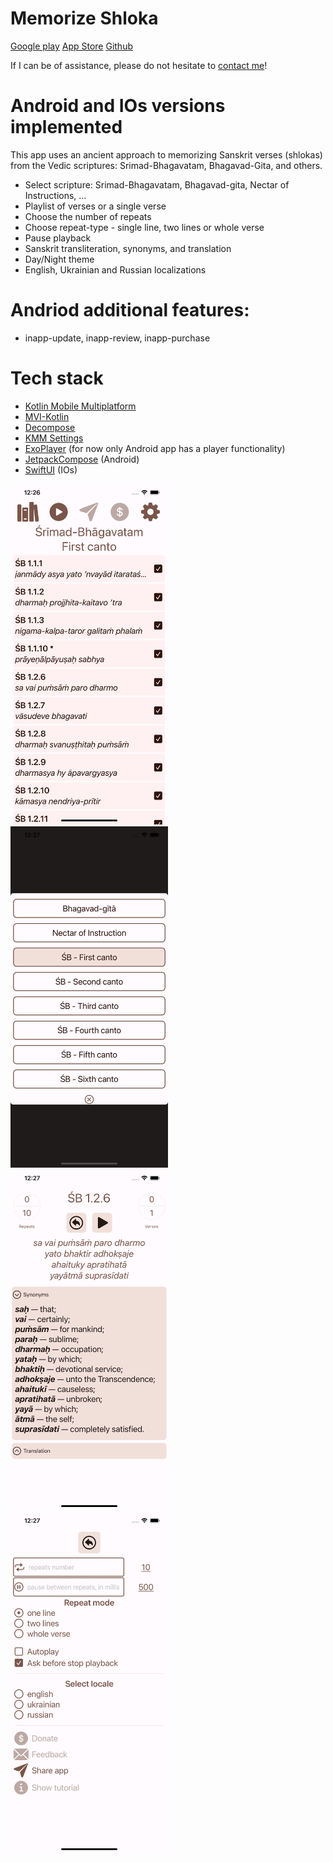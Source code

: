 # Memorize Shloka
[Google play](https://play.google.com/store/apps/details?id=com.a_blekot.memorize_shloka)
[App Store](https://apps.apple.com/us/app/memorize-shlokas/id6443863948)
[Github](https://github.com/a-blekot/memorize_shloka)

If I can be of assistance, please do not hesitate to [contact me](aleksey.blekot@gmail.com)!

# Android and IOs versions implemented

This app uses an ancient approach to memorizing Sanskrit verses (shlokas) from the Vedic scriptures: Srimad-Bhagavatam, Bhagavad-Gita, and others.

* Select scripture: Srimad-Bhagavatam, Bhagavad-gita, Nectar of Instructions, …
* Playlist of verses or a single verse
* Choose the number of repeats
* Choose repeat-type - single line, two lines or whole verse
* Pause playback
* Sanskrit transliteration, synonyms, and translation
* Day/Night theme
* English, Ukrainian and Russian localizations

# Andriod additional features:
* inapp-update, inapp-review, inapp-purchase

# Tech stack

- [Kotlin Mobile Multiplatform](https://kotlinlang.org/lp/mobile/)
- [MVI-Kotlin](https://arkivanov.github.io/MVIKotlin/)
- [Decompose](https://arkivanov.github.io/Decompose/)
- [KMM Settings](https://github.com/russhwolf/multiplatform-settings)
- [ExoPlayer](https://exoplayer.dev/) (for now only Android app has a player functionality)
- [JetpackCompose](https://developer.android.com/jetpack/compose) (Android)
- [SwiftUI](https://developer.apple.com/xcode/swiftui/) (IOs)


<img src="https://raw.githubusercontent.com/a-blekot/memorize_shloka/master/screenshots/list.png" width=50% height=50%>


<img src="https://raw.githubusercontent.com/a-blekot/memorize_shloka/master/screenshots/choose_list.png" width=50% height=50%>


<img src="https://raw.githubusercontent.com/a-blekot/memorize_shloka/master/screenshots/player.png" width=50% height=50%>


<img src="https://raw.githubusercontent.com/a-blekot/memorize_shloka/master/screenshots/settings.png" width=50% height=50%>
